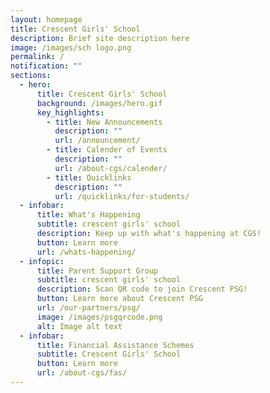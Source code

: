 ```yaml
---
layout: homepage
title: Crescent Girls' School
description: Brief site description here
image: /images/sch logo.png
permalink: /
notification: ""
sections:
  - hero:
      title: Crescent Girls' School
      background: /images/hero.gif
      key_highlights:
        - title: New Announcements
          description: ""
          url: /announcement/
        - title: Calender of Events
          description: ""
          url: /about-cgs/calender/
        - title: Quicklinks
          description: ""
          url: /quicklinks/for-students/
  - infobar:
      title: What's Happening
      subtitle: crescent girls' school
      description: Keep up with what's happening at CGS!
      button: Learn more
      url: /whats-happening/
  - infopic:
      title: Parent Support Group
      subtitle: crescent girls' school
      description: Scan QR code to join Crescent PSG!
      button: Learn more about Crescent PSG
      url: /our-partners/psg/
      image: /images/psgqrcode.png
      alt: Image alt text
  - infobar:
      title: Financial Assistance Schemes
      subtitle: Crescent Girls' School
      button: Learn more
      url: /about-cgs/fas/
---
```

